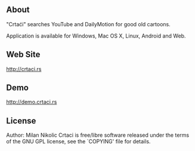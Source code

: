 About
-----

"Crtaći" searches YouTube and DailyMotion for good old cartoons.

Application is available for Windows, Mac OS X, Linux, Android and Web.

Web Site
-------

http://crtaci.rs

Demo
-------

http://demo.crtaci.rs

License
-------

Author: Milan Nikolic <gen2brain>
Crtaci is free/libre software released under the terms of the GNU GPL license,
see the `COPYING' file for details.
